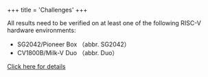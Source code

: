+++
title = 'Challenges'
+++

All results need to be verified on at least one of the following RISC-V hardware environments:

- SG2042/Pioneer Box （abbr. SG2042）
- CV1800B/Milk-V Duo （abbr. Duo）

[Click here for details](../introduction/)
